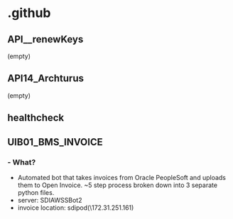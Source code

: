 # .github

## API__renewKeys 
(empty)

## API14_Archturus 
(empty)

## healthcheck

## UIB01_BMS_INVOICE
### - What? 
  - Automated bot that takes invoices from Oracle PeopleSoft and uploads them to Open Invoice. ~5 step process broken down into 3 separate python files. 
  - server: SDIAWSSBot2
  - invoice location: sdipod(\\172.31.251.161)
